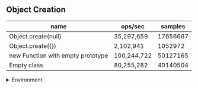 ## Object Creation

|name|ops/sec|samples|
|-|-|-|
|Object.create(null)|35,297,659|17656667|
|Object.create({})|2,102,941|1052972|
|new Function with empty prototype|100,244,722|50127165|
|Empty class|80,255,282|40140504|


<details>
<summary>Environment</summary>

* __Machine:__ linux x64 | 4 vCPUs | 7.6GB Mem
* __Run:__ Fri Oct 17 2025 16:32:51 GMT+0000 (Coordinated Universal Time)
* __Node:__ `v22.15.1`
</details>

<!--
{"environment":{"platform":"linux","arch":"x64","cpus":4,"totalMemory":7.59783935546875},"benchmarks":[{"name":"Object.create(null)","samples":17656667,"opsSec":35297659.86235216},{"name":"Object.create({})","samples":1052972,"opsSec":2102941.8948274334},{"name":"new Function with empty prototype","samples":50127165,"opsSec":100244722.74626145},{"name":"Empty class","samples":40140504,"opsSec":80255282.32975976}]}-->
